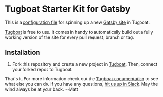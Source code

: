 # Tugboat Starter Kit for Gatsby

This is a [configuration file](https://github.com/TugboatQA/Gatsby/blob/master/.tugboat/config.yml) for spinning 
up a new [Gatsby site](https://www.gatsbyjs.org) in Tugboat. 

[Tugboat](https://tugboat.qa) is free to use. It comes in handy to automatically build out a fully working version of the site for every pull request, branch or tag. 

## Installation

1. Fork this repository and create a new project in [Tugboat](https://dashboard2.tugboat.qa/). Then, connect your forked repos to Tugboat. 
    
That's it. For more information check out the [Tugboat documentation](https://docs.tugboat.qa) to see what else you can do. If you have any questions, [hit us up in Slack](https://launchpass.com/tugboatqa). May the wind always be at your back. --Matt


